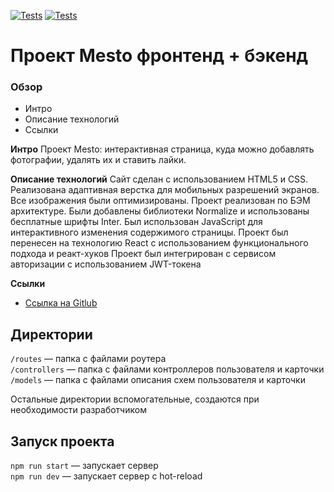 [![Tests](../../actions/workflows/tests-13-sprint.yml/badge.svg)](../../actions/workflows/tests-13-sprint.yml) [![Tests](../../actions/workflows/tests-14-sprint.yml/badge.svg)](../../actions/workflows/tests-14-sprint.yml)
# Проект Mesto фронтенд + бэкенд

### Обзор
* Интро
* Описание технологий
* Ссылки

**Интро**
Проект Mesto: интерактивная страница, куда можно добавлять фотографии, удалять их и ставить лайки.

**Описание технологий**
 Сайт сделан с использованием HTML5 и CSS. Реализована адаптивная верстка для мобильных разрешений экранов.
 Все изображения были оптимизированы. Проект реализован по БЭМ архитектуре. Были добавлены библиотеки Normalize и использованы бесплатные шрифты Inter. Был использован JavaScript для интерактивного изменения содержимого страницы.
 Проект был перенесен на технологию React с использованием функционального подхода и реакт-хуков
 Проект был интегрирован с сервисом авторизации с использованием JWT-токена
 
**Ссылки**
* [Ссылка на Gitlub](https://github.com/FialkaLesnaya/express-mesto-gha)

## Директории

`/routes` — папка с файлами роутера  
`/controllers` — папка с файлами контроллеров пользователя и карточки   
`/models` — папка с файлами описания схем пользователя и карточки  
  
Остальные директории вспомогательные, создаются при необходимости разработчиком

## Запуск проекта

`npm run start` — запускает сервер   
`npm run dev` — запускает сервер с hot-reload
